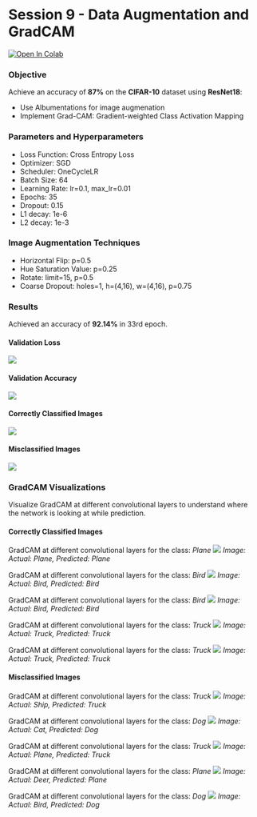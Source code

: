 
# Session 9 - Data Augmentation and GradCAM

[![Open In Colab](https://colab.research.google.com/assets/colab-badge.svg)](https://colab.research.google.com/github/uday96/EVA4-TSAI/blob/master/S9/EVA4_S9_Solution.ipynb)

###	Objective
Achieve an accuracy of **87%** on the **CIFAR-10** dataset using **ResNet18**:

-  Use Albumentations for image augmenation
- Implement Grad-CAM: Gradient-weighted Class Activation Mapping

###  Parameters and Hyperparameters

- Loss Function: Cross Entropy Loss
- Optimizer: SGD
- Scheduler: OneCycleLR
- Batch Size: 64
- Learning Rate: lr=0.1, max_lr=0.01
- Epochs: 35
- Dropout: 0.15
- L1 decay: 1e-6
- L2 decay: 1e-3

### Image Augmentation Techniques

- Horizontal Flip: p=0.5
- Hue Saturation Value: p=0.25
- Rotate: limit=15, p=0.5
- Coarse Dropout: holes=1, h=(4,16), w=(4,16), p=0.75

### Results
Achieved  an accuracy of **92.14%** in 33rd epoch.

#### Validation Loss
<img src="images/val_loss_change.png">

#### Validation Accuracy
<img src="images/val_accuracy_change.png">

#### Correctly Classified Images
<img src="images/correct_imgs.png">

#### Misclassified Images
<img src="images/misclassified_imgs.png">

### GradCAM Visualizations

Visualize GradCAM at different convolutional layers to understand where the network is looking at while prediction.

#### Correctly Classified Images

GradCAM at different convolutional layers for the class: *Plane*
<img src="images/gradcam_correct_0_plane.png">
*Image: Actual: Plane, Predicted: Plane*

GradCAM at different convolutional layers for the class: *Bird*
<img src="images/gradcam_correct_1_bird.png">
*Image: Actual: Bird, Predicted: Bird*

GradCAM at different convolutional layers for the class: *Bird*
<img src="images/gradcam_correct_2_bird.png">
*Image: Actual: Bird, Predicted: Bird*

GradCAM at different convolutional layers for the class: *Truck*
<img src="images/gradcam_correct_3_truck.png">
*Image: Actual: Truck, Predicted: Truck*

GradCAM at different convolutional layers for the class: *Truck*
<img src="images/gradcam_correct_4_truck.png">
*Image: Actual: Truck, Predicted: Truck*

#### Misclassified Images

GradCAM at different convolutional layers for the class: *Truck*
<img src="images/gradcam_incorrect_0_truck.png">
*Image: Actual: Ship, Predicted: Truck*

GradCAM at different convolutional layers for the class: *Dog*
<img src="images/gradcam_incorrect_1_dog.png">
*Image: Actual: Cat, Predicted: Dog*

GradCAM at different convolutional layers for the class: *Truck*
<img src="images/gradcam_incorrect_2_truck.png">
*Image: Actual: Plane, Predicted: Truck*

GradCAM at different convolutional layers for the class: *Plane*
<img src="images/gradcam_incorrect_3_plane.png">
*Image: Actual: Deer, Predicted: Plane*

GradCAM at different convolutional layers for the class: *Dog*
<img src="images/gradcam_incorrect_4_dog.png">
*Image: Actual: Bird, Predicted: Dog*

